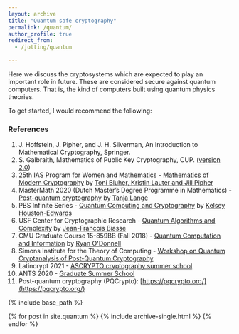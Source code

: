 ```yaml
---
layout: archive
title: "Quantum safe cryptography"
permalink: /quantum/
author_profile: true
redirect_from:
  - /jotting/quantum
  
---
```


Here we discuss the cryptosystems which are expected to play an important role in future. These are considered secure against quantum computers. That is, the kind of computers built using quantum physics theories. 

To get started, I would recommend the following:
### References
1. J. Hoffstein, J. Pipher, and J. H. Silverman, An Introduction to Mathematical Cryptography, Springer.
2. S. Galbraith, Mathematics of Public Key Cryptography, CUP. ([version 2.0](https://www.math.auckland.ac.nz/~sgal018/crypto-book/crypto-book.html))
3. 25th IAS Program for Women and Mathematics - [Mathematics of Modern Cryptography](https://www.ias.edu/math/wam/2018) by [Toni Bluher, Kristin Lauter and Jill Pipher](https://youtube.com/playlist?list=PLdDZb3TwJPZ7MPcSPF2Qaqo6azr0VYOK2)
4. MasterMath 2020 (Dutch Master’s Degree Programme in Mathematics) - [Post-quantum cryptography](https://hyperelliptic.org/tanja/teaching/pqcrypto21/) by [Tanja Lange](https://www.youtube.com/channel/UCatHl2XgG1S3Vw4KD8IFnPQ)
5. PBS Infinite Series - [Quantum Computing and Cryptography](https://www.youtube.com/playlist?list=PLa6IE8XPP_gnot4uwqn7BeRJoZcaEsG1D) by [Kelsey Houston-Edwards](https://www.kelseyhoustonedwards.com/video)
6. USF Center for Cryptographic Research - [Quantum Algorithms and Complexity](https://www.usf-crypto.org/mat-4930/) by [Jean-Francois Biasse](https://www.youtube.com/playlist?list=PLasTV9KvJPBusFVpkCVh-W4dYyB9aNkay)
7. CMU Graduate Course 15-859BB (Fall 2018) - [Quantum Computation and Information](https://www.cs.cmu.edu/~odonnell/quantum18/) by [Ryan O'Donnell](https://www.youtube.com/c/RyanODonnellTeaching)
8. Simons Institute for the Theory of Computing - [Workshop on Quantum Cryptanalysis of Post-Quantum Cryptography](https://simons.berkeley.edu/workshops/schedule/14097) 
9. Latincrypt 2021 - [ASCRYPTO cryptography summer school](https://www.urosario.edu.co/ascrypto/home/)
10. ANTS 2020 - [Graduate Summer School](https://www.youtube.com/channel/UCuYEpA-S-3wR5lQgkpe-wUw)
11. Post-quantum cryptography (PQCrypto): [https://pqcrypto.org/](https://pqcrypto.org/)

{% include base_path %}


{% for post in site.quantum %}
  {% include archive-single.html %}
{% endfor %}

